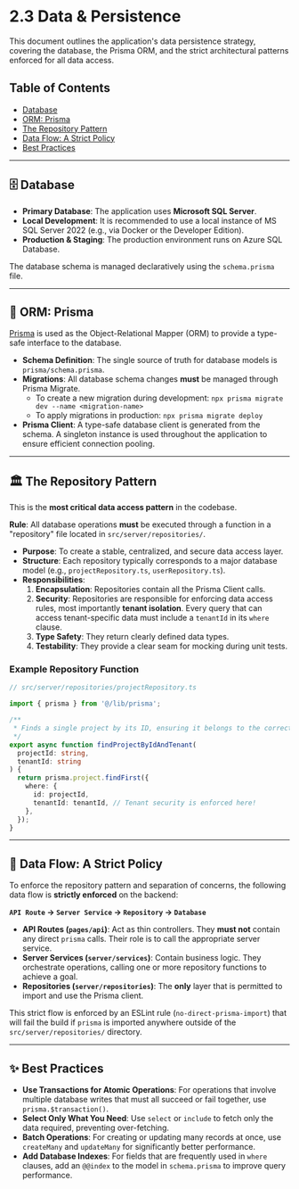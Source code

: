 # 2.3 Data & Persistence

This document outlines the application's data persistence strategy, covering the database, the Prisma ORM, and the strict architectural patterns enforced for all data access.

## Table of Contents
- [Database](#-database)
- [ORM: Prisma](#-orm-prisma)
- [The Repository Pattern](#-the-repository-pattern)
- [Data Flow: A Strict Policy](#-data-flow-a-strict-policy)
- [Best Practices](#-best-practices)

---

## 🗄️ Database

-   **Primary Database**: The application uses **Microsoft SQL Server**.
-   **Local Development**: It is recommended to use a local instance of MS SQL Server 2022 (e.g., via Docker or the Developer Edition).
-   **Production & Staging**: The production environment runs on Azure SQL Database.

The database schema is managed declaratively using the `schema.prisma` file.

---

## 🔧 ORM: Prisma

[Prisma](https://www.prisma.io/) is used as the Object-Relational Mapper (ORM) to provide a type-safe interface to the database.

-   **Schema Definition**: The single source of truth for database models is `prisma/schema.prisma`.
-   **Migrations**: All database schema changes **must** be managed through Prisma Migrate.
    -   To create a new migration during development: `npx prisma migrate dev --name <migration-name>`
    -   To apply migrations in production: `npx prisma migrate deploy`
-   **Prisma Client**: A type-safe database client is generated from the schema. A singleton instance is used throughout the application to ensure efficient connection pooling.

---

## 🏛️ The Repository Pattern

This is the **most critical data access pattern** in the codebase.

**Rule**: All database operations **must** be executed through a function in a "repository" file located in `src/server/repositories/`.

-   **Purpose**: To create a stable, centralized, and secure data access layer.
-   **Structure**: Each repository typically corresponds to a major database model (e.g., `projectRepository.ts`, `userRepository.ts`).
-   **Responsibilities**:
    1.  **Encapsulation**: Repositories contain all the Prisma Client calls.
    2.  **Security**: Repositories are responsible for enforcing data access rules, most importantly **tenant isolation**. Every query that can access tenant-specific data must include a `tenantId` in its `where` clause.
    3.  **Type Safety**: They return clearly defined data types.
    4.  **Testability**: They provide a clear seam for mocking during unit tests.

### Example Repository Function

```typescript
// src/server/repositories/projectRepository.ts

import { prisma } from '@/lib/prisma';

/**
 * Finds a single project by its ID, ensuring it belongs to the correct tenant.
 */
export async function findProjectByIdAndTenant(
  projectId: string,
  tenantId: string
) {
  return prisma.project.findFirst({
    where: {
      id: projectId,
      tenantId: tenantId, // Tenant security is enforced here!
    },
  });
}
```

---

## 🌊 Data Flow: A Strict Policy

To enforce the repository pattern and separation of concerns, the following data flow is **strictly enforced** on the backend:

**`API Route` -> `Server Service` -> `Repository` -> `Database`**

-   **API Routes (`pages/api`)**: Act as thin controllers. They **must not** contain any direct `prisma` calls. Their role is to call the appropriate server service.
-   **Server Services (`server/services`)**: Contain business logic. They orchestrate operations, calling one or more repository functions to achieve a goal.
-   **Repositories (`server/repositories`)**: The **only** layer that is permitted to import and use the Prisma client.

This strict flow is enforced by an ESLint rule (`no-direct-prisma-import`) that will fail the build if `prisma` is imported anywhere outside of the `src/server/repositories/` directory.

---

## ✨ Best Practices

-   **Use Transactions for Atomic Operations**: For operations that involve multiple database writes that must all succeed or fail together, use `prisma.$transaction()`.
-   **Select Only What You Need**: Use `select` or `include` to fetch only the data required, preventing over-fetching.
-   **Batch Operations**: For creating or updating many records at once, use `createMany` and `updateMany` for significantly better performance.
-   **Add Database Indexes**: For fields that are frequently used in `where` clauses, add an `@@index` to the model in `schema.prisma` to improve query performance. 